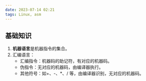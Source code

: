 ```yaml
---
date: 2023-07-14 02:21
tags: Linux, asm
---
```


## 基础知识

1. **机器语言**是机器指令的集合。
2. 汇编语言：
    - 汇编指令：机器码的助记符，有对应的机器码。
    - 伪指令：无对应的机器码，由编译器执行。
    - 其他符号：如+、-、*、/ 等，由编译器识别，无对应的机器码。

